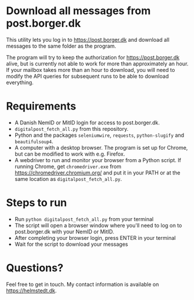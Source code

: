 Download all messages from post.borger.dk
=========================================

This utility lets you log in to https://post.borger.dk and download all messages to the same folder as the program.

The program will try to keep the authorization for https://post.borger.dk alive, but is currently not able to work for more than approximately an hour. If your mailbox takes more than an hour to download, you will need to modify the API queries for subsequent runs to be able to download everything.

Requirements
============
* A Danish NemID or MitID login for access to post.borger.dk.
* `digitalpost_fetch_all.py` from this repository.
* Python and the packages `seleniumwire`, `requests`, `python-slugify` and `beautifulsoup4`.
* A computer with a desktop browser. The program is set up for Chrome, but can be modified to work with e.g. Firefox.
* A webdriver to run and monitor your browser from a Python script. If running Chrome, get `chromedriver.exe` from https://chromedriver.chromium.org/ and put it in your PATH or at the same location as `digitalpost_fetch_all.py`.

Steps to run
============

* Run `python digitalpost_fetch_all.py` from your terminal
* The script will open a browser window where you'll need to log on to post.borger.dk with your NemID or MitID.
* After completing your browser login, press ENTER in your terminal
* Wait for the script to download your messages

Questions?
==========

Feel free to get in touch. My contact information is available on https://helmstedt.dk.
